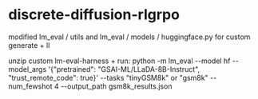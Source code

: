 # discrete-diffusion-rlgrpo

modified lm_eval / utils and lm_eval / models / huggingface.py for custom generate + ll

unzip custom lm-eval-harness + run:
python -m lm_eval --model hf --model_args '{"pretrained": "GSAI-ML/LLaDA-8B-Instruct", "trust_remote_code": true}' --tasks "tinyGSM8k" or "gsm8k" --num_fewshot 4 --output_path gsm8k_results.json

